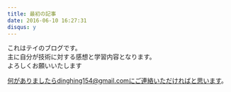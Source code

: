 ```yaml
---
title: 最初の記事
date: 2016-06-10 16:27:31
disqus: y
---
```

これはテイのブログです。  
主に自分が技術に対する感想と学習内容となります。  
よろしくお願いいたします  

何がありましたらdinghing154@gmail.comにご連絡いただければと思います。
